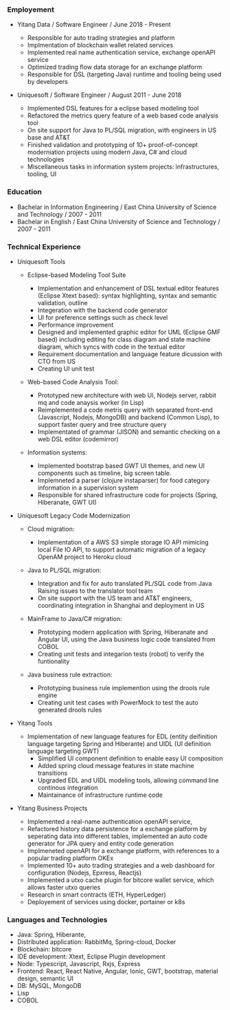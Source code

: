 ### Employement
   - Yitang Data / Software Engineer / June 2018 - Present
      - Responsible for auto trading strategies and platform
      - Implmentation of blockchain wallet related services
      - Implemented real name authentication service, exchange openAPI service
      - Optimized trading flow data storage for an exchange platform
      - Responsible for DSL (targeting Java) runtime and tooling being used by developers

   - Uniquesoft / Software Engineer / August 2011 - June 2018  
      - Implemented DSL features for a eclipse based modeling tool
      - Refactored the metrics query feature of a web based code analysis tool
      - On site support for Java to PL/SQL migration, with engineers in US base and AT&T
      - Finished validation and prototyping of 10+ proof-of-concept moderniation projects using modern Java, C# and cloud technologies
      - Miscellaneous tasks in information system projects: infrastructures, tooling, UI

### Education
   - Bachelar in Information Engineering  /  East China University of Science and Technology / 2007 - 2011
   - Bachelar in English / East China University of Science and Technology / 2007 - 2011

### Technical Experience
   - Uniquesoft Tools

      - Eclipse-based Modeling Tool Suite
        - Implementation and enhancement of DSL textual editor features (Eclipse Xtext based): syntax highlighting, syntax and semantic validation, outline
        - Integeration with the backend code generator
        - UI for preference settings such as check level
        - Performance improvement
        - Designed and implemented graphic editor for UML (Eclipse GMF based) including editing for class diagram and state machine diagram, which syncs with code in the textual editor
        - Requirement documentation and language feature dicussion with CTO from US
        - Creating UI unit test

      - Web-based Code Analysis Tool:
        - Prototyped new architecture with web UI, Nodejs server, rabbit mq and code anaysis worker (in Lisp)
        - Reimplemented a code metris query with separated front-end (Javascript, Nodejs, MongoDB) and backend (Common Lisp), to support faster query 
        and tree structure query
        - Implementated of grammar (JISON) and semantic checking on a web DSL editor (codemirror)

      - Information systems:
        - Implemented bootstrap based GWT UI themes, and new UI components such as timeline, big screen table.
        - Implemneted a parser (clojure instaparser) for food category information in a supervision system
        - Responsible for shared infrastructure code for projects (Spring, Hiberanate, GWT UI)         

   - Uniquesoft Legacy Code Modernization 

      - Cloud migration: 
        - Implementation of a AWS S3 simple storage IO API mimicing local File IO API, to support automatic migration of a legacy OpenAM project to Heroku cloud 

      - Java to PL/SQL migration:
        - Integration and fix for auto translated PL/SQL code from Java Raising issues to the translator tool team
        - On site support with the US team and AT&T engineers, coordinating integration in Shanghai and deployment in US

      - MainFrame to Java/C# migration:
        - Prototyping modern application with Spring, Hiberanate and Angular UI, using the Java business logic code translated from COBOL
        - Creating unit tests and integarion tests (robot) to verify the funtionality

      - Java business rule extraction: 
        - Prototyping business rule implemention using the drools rule engine 
        - Creating unit test cases with PowerMock to test the auto generated drools rules

   - Yitang Tools

      - Implementation of new language features for EDL (entity deifinition language targeting Spring and Hiberante) and UIDL (UI definition language targeting GWT)
         - Simplified UI component definition to enable easy UI composition
         - Added spring cloud message features in state machine transitions
         - Upgraded EDL and UIDL modeling tools, allowing command line continous integration
         - Maintainance of infrastructure runtime code

   - Yitang Business Projects

      - Implemented a real-name authentication openAPI service, 
      - Refactored history data persistence for a exchange platform by seperating data into different tables, 
        implemented an auto code generator for JPA query and entity code generation
      - Implmeneted openAPI for a exchange platform, with references to a popular trading platform OKEx
      - Implemented 10+ auto trading strategies and a web dashboard for configuration (Nodejs, Epxress, Reactjs)
      - Implemented a utxo cache plugin for bitcore wallet service, which allows faster utxo queries
      - Research in smart contracts (ETH, HyperLedger)
      - Deployement of services using docker, portainer or k8s

### Languages and Technologies
   - Java: Spring, Hiberante, 
   - Distributed application: RabbitMq, Spring-cloud, Docker
   - Blockchain: bitcore
   - IDE development: Xtext, Eclipse Plugin development
   - Node: Typescript, Javascript, Rxjs, Express
   - Frontend: React, React Native, Angular, Ionic, GWT, bootstrap, material design, semantic UI
   - DB: MySQL, MongoDB
   - Lisp
   - COBOL
